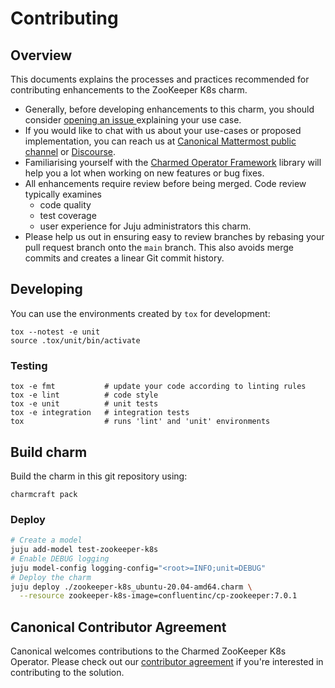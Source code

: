 # Contributing

## Overview

This documents explains the processes and practices recommended for contributing enhancements to
the ZooKeeper K8s charm.

- Generally, before developing enhancements to this charm, you should consider [opening an issue
  ](https://github.com/charmed-osm/zookeeper-k8s-operator/issues) explaining your use case.
- If you would like to chat with us about your use-cases or proposed implementation, you can reach
  us at [Canonical Mattermost public channel](https://chat.charmhub.io/charmhub/channels/charm-dev)
  or [Discourse](https://discourse.charmhub.io/).
- Familiarising yourself with the [Charmed Operator Framework](https://juju.is/docs/sdk) library
  will help you a lot when working on new features or bug fixes.
- All enhancements require review before being merged. Code review typically examines
  - code quality
  - test coverage
  - user experience for Juju administrators this charm.
- Please help us out in ensuring easy to review branches by rebasing your pull request branch onto
  the `main` branch. This also avoids merge commits and creates a linear Git commit history.

## Developing

You can use the environments created by `tox` for development:

```shell
tox --notest -e unit
source .tox/unit/bin/activate
```

### Testing

```shell
tox -e fmt           # update your code according to linting rules
tox -e lint          # code style
tox -e unit          # unit tests
tox -e integration   # integration tests
tox                  # runs 'lint' and 'unit' environments
```

## Build charm

Build the charm in this git repository using:

```shell
charmcraft pack
```

### Deploy

```bash
# Create a model
juju add-model test-zookeeper-k8s
# Enable DEBUG logging
juju model-config logging-config="<root>=INFO;unit=DEBUG"
# Deploy the charm
juju deploy ./zookeeper-k8s_ubuntu-20.04-amd64.charm \
  --resource zookeeper-k8s-image=confluentinc/cp-zookeeper:7.0.1
```

## Canonical Contributor Agreement

Canonical welcomes contributions to the Charmed ZooKeeper K8s Operator. Please check out our [contributor agreement](https://ubuntu.com/legal/contributors) if you're interested in contributing to the solution.